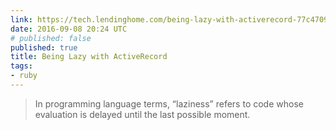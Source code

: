```yaml
---
link: https://tech.lendinghome.com/being-lazy-with-activerecord-77c470917160#.bjwene3u1
date: 2016-09-08 20:24 UTC
# published: false
published: true
title: Being Lazy with ActiveRecord
tags:
- ruby
---
```


<blockquote>In programming language terms, “laziness” refers to code whose evaluation is delayed until the last possible moment.</blockquote>
